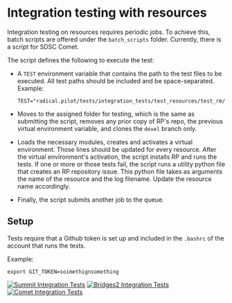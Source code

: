# Integration testing with resources

Integration testing on resources requires periodic jobs. To achieve this, batch scripts are offered under the `batch_scripts` folder. Currently, there is a script for SDSC Comet.

The script defines the following to execute the test:

- A `TEST` environment variable that contains the path to the test files to be executed. All test paths should be included and be space-separated.
    Example:
    ```
    TEST="radical.pilot/tests/integration_tests/test_resources/test_rm/test_slurm.py"
    ```

- Moves to the assigned folder for testing, which is the same as submitting the script, removes any prior copy of RP's repo, the previous virtual environment variable, and clones the `devel` branch only.

- Loads the necessary modules, creates and activates a virtual environment. Those lines should be updated for every resource. After the virtual environment's activation, the script installs RP and runs the tests. If one or more or those tests fail, the script runs a utility python file that creates an RP repository issue. This python file takes as arguments the name of the resource and the log filename. Update the resource name accordingly.

- Finally, the script submits another job to the queue.

## Setup

Tests require that a Github token is set up and included in the `.bashrc` of the account that runs the tests.

Example:
```
export GIT_TOKEN=soimethignsomething
```

[![Summit Integration Tests](https://github.com/iparask/git_actions/actions/workflows/summit.yml/badge.svg)](https://github.com/radical-cybertools/radical.pilot/actions/workflows/summit.yml)
[![Bridges2 Integration Tests](https://github.com/iparask/git_actions/actions/workflows/bridges.yml/badge.svg)](https://github.com/radical-cybertools/radical.pilot/actions/workflows/bridges.yml)
[![Comet Integration Tests](https://github.com/iparask/git_actions/actions/workflows/comet.yml/badge.svg)](https://github.com/radical-cybertools/radical.pilot/actions/workflows/comet.yml)
